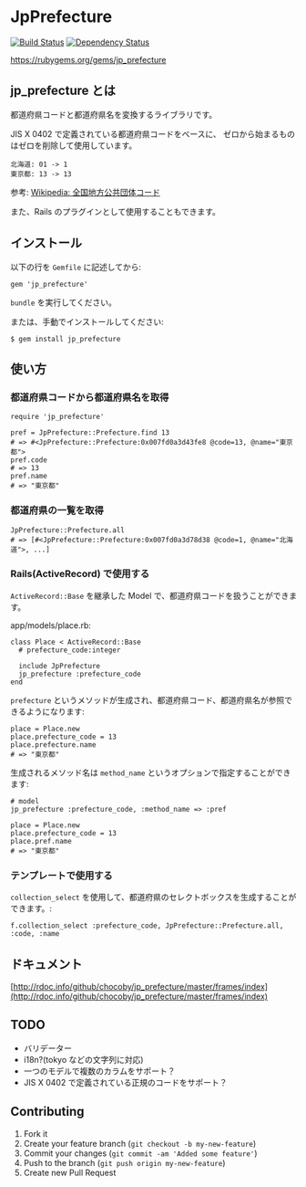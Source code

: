 # JpPrefecture

[![Build Status](https://travis-ci.org/chocoby/jp_prefecture.png?branch=master)](https://travis-ci.org/chocoby/jp_prefecture)
[![Dependency Status](https://gemnasium.com/chocoby/jp_prefecture.png)](https://gemnasium.com/chocoby/jp_prefecture)

https://rubygems.org/gems/jp_prefecture

## jp_prefecture とは

都道府県コードと都道府県名を変換するライブラリです。

JIS X 0402 で定義されている都道府県コードをベースに、
ゼロから始まるものはゼロを削除して使用しています。

    北海道: 01 -> 1
    東京都: 13 -> 13

参考: [Wikipedia: 全国地方公共団体コード](http://ja.wikipedia.org/wiki/%E5%85%A8%E5%9B%BD%E5%9C%B0%E6%96%B9%E5%85%AC%E5%85%B1%E5%9B%A3%E4%BD%93%E3%82%B3%E3%83%BC%E3%83%89#.E9.83.BD.E9.81.93.E5.BA.9C.E7.9C.8C.E3.82.B3.E3.83.BC.E3.83.89)

また、Rails のプラグインとして使用することもできます。

## インストール

以下の行を `Gemfile` に記述してから:

    gem 'jp_prefecture'

`bundle` を実行してください。

または、手動でインストールしてください:

    $ gem install jp_prefecture

## 使い方

### 都道府県コードから都道府県名を取得

    require 'jp_prefecture'

    pref = JpPrefecture::Prefecture.find 13
    # => #<JpPrefecture::Prefecture:0x007fd0a3d43fe8 @code=13, @name="東京都">
    pref.code
    # => 13
    pref.name
    # => "東京都"

### 都道府県の一覧を取得

    JpPrefecture::Prefecture.all
    # => [#<JpPrefecture::Prefecture:0x007fd0a3d78d38 @code=1, @name="北海道">, ...]

### Rails(ActiveRecord) で使用する

`ActiveRecord::Base` を継承した Model で、都道府県コードを扱うことができます。

app/models/place.rb:

    class Place < ActiveRecord::Base
      # prefecture_code:integer

      include JpPrefecture
      jp_prefecture :prefecture_code
    end

`prefecture` というメソッドが生成され、都道府県コード、都道府県名が参照できるようになります:

    place = Place.new
    place.prefecture_code = 13
    place.prefecture.name
    # => "東京都"

生成されるメソッド名は `method_name` というオプションで指定することができます:

    # model
    jp_prefecture :prefecture_code, :method_name => :pref

    place = Place.new
    place.prefecture_code = 13
    place.pref.name
    # => "東京都"

### テンプレートで使用する

`collection_select` を使用して、都道府県のセレクトボックスを生成することができます。:

    f.collection_select :prefecture_code, JpPrefecture::Prefecture.all, :code, :name

## ドキュメント

[http://rdoc.info/github/chocoby/jp_prefecture/master/frames/index](http://rdoc.info/github/chocoby/jp_prefecture/master/frames/index)

## TODO

* バリデーター
* i18n?(tokyo などの文字列に対応)
* 一つのモデルで複数のカラムをサポート？
* JIS X 0402 で定義されている正規のコードをサポート？

## Contributing

1. Fork it
2. Create your feature branch (`git checkout -b my-new-feature`)
3. Commit your changes (`git commit -am 'Added some feature'`)
4. Push to the branch (`git push origin my-new-feature`)
5. Create new Pull Request
